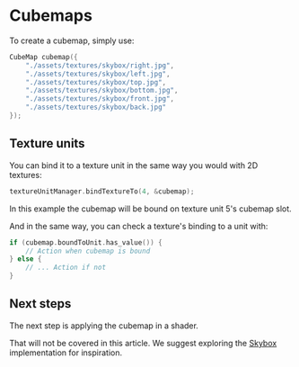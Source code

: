 # Cubemaps

To create a cubemap, simply use:

````c++
CubeMap cubemap({
    "./assets/textures/skybox/right.jpg",
    "./assets/textures/skybox/left.jpg",
    "./assets/textures/skybox/top.jpg",
    "./assets/textures/skybox/bottom.jpg",
    "./assets/textures/skybox/front.jpg",
    "./assets/textures/skybox/back.jpg"
});
````

## Texture units

You can bind it to a texture unit in the same way you would with 2D textures:

````c++
textureUnitManager.bindTextureTo(4, &cubemap);
````

In this example the cubemap will be bound on texture unit 5's cubemap slot.

And in the same way, you can check a texture's binding to a unit with:

````c++
if (cubemap.boundToUnit.has_value()) {
    // Action when cubemap is bound
} else {
    // ... Action if not
}
````

## Next steps

The next step is applying the cubemap in a shader.

That will not be covered in this article. We suggest exploring the [Skybox](skybox.md) 
implementation for inspiration.